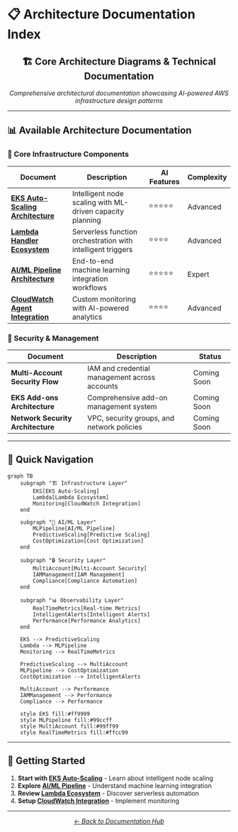 # 📋 Architecture Documentation Index

<div align="center">

## 🏗️ Core Architecture Diagrams & Technical Documentation

*Comprehensive architectural documentation showcasing AI-powered AWS infrastructure design patterns*

</div>

---

## 📊 Available Architecture Documentation

### 🎯 Core Infrastructure Components

| Document | Description | AI Features | Complexity |
|----------|-------------|-------------|------------|
| **[EKS Auto-Scaling Architecture](./eks-autoscaling.md)** | Intelligent node scaling with ML-driven capacity planning | ⭐⭐⭐⭐⭐ | Advanced |
| **[Lambda Handler Ecosystem](./lambda-ecosystem.md)** | Serverless function orchestration with intelligent triggers | ⭐⭐⭐⭐ | Advanced |
| **[AI/ML Pipeline Architecture](./ai-ml-pipeline.md)** | End-to-end machine learning integration workflows | ⭐⭐⭐⭐⭐ | Expert |
| **[CloudWatch Agent Integration](./cloudwatch-integration.md)** | Custom monitoring with AI-powered analytics | ⭐⭐⭐⭐ | Advanced |

### 🔐 Security & Management

| Document | Description | Status |
|----------|-------------|--------|
| **Multi-Account Security Flow** | IAM and credential management across accounts | Coming Soon |
| **EKS Add-ons Architecture** | Comprehensive add-on management system | Coming Soon |
| **Network Security Architecture** | VPC, security groups, and network policies | Coming Soon |

---

## 🎯 Quick Navigation

```mermaid
graph TB
    subgraph "🏗️ Infrastructure Layer"
        EKS[EKS Auto-Scaling]
        Lambda[Lambda Ecosystem]
        Monitoring[CloudWatch Integration]
    end
    
    subgraph "🤖 AI/ML Layer"
        MLPipeline[AI/ML Pipeline]
        PredictiveScaling[Predictive Scaling]
        CostOptimization[Cost Optimization]
    end
    
    subgraph "🔒 Security Layer"
        MultiAccount[Multi-Account Security]
        IAMManagement[IAM Management]
        Compliance[Compliance Automation]
    end
    
    subgraph "📊 Observability Layer"
        RealTimeMetrics[Real-time Metrics]
        IntelligentAlerts[Intelligent Alerts]
        Performance[Performance Analytics]
    end
    
    EKS --> PredictiveScaling
    Lambda --> MLPipeline
    Monitoring --> RealTimeMetrics
    
    PredictiveScaling --> MultiAccount
    MLPipeline --> CostOptimization
    CostOptimization --> IntelligentAlerts
    
    MultiAccount --> Performance
    IAMManagement --> Performance
    Compliance --> Performance
    
    style EKS fill:#ff9999
    style MLPipeline fill:#99ccff
    style MultiAccount fill:#99ff99
    style RealTimeMetrics fill:#ffcc99
```

---

## 🚀 Getting Started

1. **Start with [EKS Auto-Scaling](./eks-autoscaling.md)** - Learn about intelligent node scaling
2. **Explore [AI/ML Pipeline](./ai-ml-pipeline.md)** - Understand machine learning integration
3. **Review [Lambda Ecosystem](./lambda-ecosystem.md)** - Discover serverless automation
4. **Setup [CloudWatch Integration](./cloudwatch-integration.md)** - Implement monitoring

---

<div align="center">

*[← Back to Documentation Hub](../README.md)*

</div>